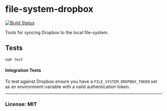# file-system-dropbox
[![Build Status](https://travis-ci.org/philcockfield/file-system-dropbox.svg?branch=master)](https://travis-ci.org/philcockfield/file-system-dropbox)

Tools for syncing Dropbox to the local file-system.



## Tests

    npm test

#### Integration Tests
To test against Dropbox ensure you have a `FILE_SYSTEM_DROPBOX_TOKEN` set as an environment-variable with a valid authentication token.

---
### License: MIT
